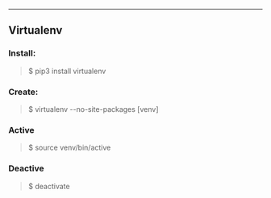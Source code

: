 
---
## Virtualenv

### Install:
>$ pip3 install virtualenv

### Create:
>$ virtualenv --no-site-packages [venv]

### Active
>$ source venv/bin/active

### Deactive
>$ deactivate

